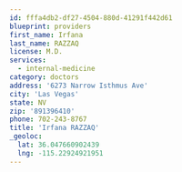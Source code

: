 ```yaml
---
id: fffa4db2-df27-4504-880d-41291f442d61
blueprint: providers
first_name: Irfana
last_name: RAZZAQ
license: M.D.
services:
  - internal-medicine
category: doctors
address: '6273 Narrow Isthmus Ave'
city: 'Las Vegas'
state: NV
zip: '891396410'
phone: 702-243-8767
title: 'Irfana RAZZAQ'
_geoloc:
  lat: 36.047660902439
  lng: -115.22924921951
---
```

